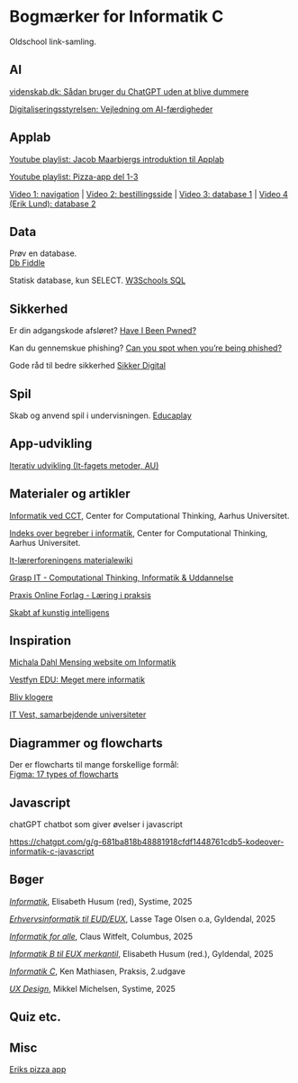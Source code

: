 # Bogmærker for Informatik C
Oldschool link-samling.

## AI 
[videnskab.dk: Sådan bruger du ChatGPT uden at blive dummere](https://videnskab.dk/teknologi/saadan-bruger-du-chatgpt-uden-at-blive-dummere)

[Digitaliseringsstyrelsen: Vejledning om AI-færdigheder](https://digst.dk/sikkerhed/digitale-tilsyn/ai-forordningen/reglerne-i-ai-forordningen/vejledning-om-ai-faerdigheder)

## Applab
[Youtube playlist: Jacob Maarbjergs introduktion til Applab](https://www.youtube.com/playlist?list=PLD5gsXPEdTcWvXyz21blLSrQz4c_3CuFA)

[Youtube playlist: Pizza-app del 1-3](https://youtube.com/playlist?list=PLDXKPfrQntrlzo5pXG-8t2MxcseVqyFjw)

[Video 1: navigation](https://www.youtube.com/watch?v=wIf8kbZ3T6c) | 
[Video 2: bestillingsside](https://www.youtube.com/watch?v=YZ984FozPgM) |
[Video 3: database 1](https://www.youtube.com/watch?v=Kxvh44IngiE) |
[Video 4 (Erik Lund): database 2](https://www.youtube.com/watch?v=CSGiIMT5j3s)

## Data

Prøv en database.  
[Db Fiddle](https://www.db-fiddle.com/)

Statisk database, kun SELECT.
[W3Schools SQL](https://www.w3schools.com/sql/trysql.asp)

## Sikkerhed
Er din adgangskode afsløret? [Have I Been Pwned?](https://haveibeenpwned.com)

Kan du gennemskue phishing? [Can you spot when you’re being phished?](https://phishingquiz.withgoogle.com)

Gode råd til bedre sikkerhed [Sikker Digital](https://www.sikkerdigital.dk/borger)

## Spil
Skab og anvend spil i undervisningen.
[Educaplay](https://www.educaplay.com/)

## App-udvikling
[Iterativ udvikling (It-­fagets metoder, AU)](https://informationsteknologi.wdfiles.com/local--files/fagets-metoder/it-fagets%20metoder%20v0.3.pdf)
## Materialer og artikler
[Informatik ved CCT](https://cloud.cct.au.dk/wiki/index.php%3Ftitle=Forl%C3%B8bsbeskrivelser-Informatik.html), Center for Computational Thinking, Aarhus Universitet.

[Indeks over begreber i informatik](https://cloud.cct.au.dk/wiki/index.php%3Ftitle=Category:Leksikon.html), Center for Computational Thinking, Aarhus Universitet.

[It-lærerforeningens materialewiki](https://informationsteknologi.wikidot.com/)

[Grasp IT - Computational Thinking, Informatik & Uddannelse](https://graspit.dk/dialog-og-inspiration/)

[Praxis Online Forlag - Læring i praksis](https://online.praxis.dk)  

[Skabt af kunstig intelligens](https://www.skabtafenkunstigintelligens.dk)

## Inspiration
[Michala Dahl Mensing website om Informatik](https://mdmensing.dk)

[Vestfyn EDU: Meget mere informatik](https://sites.google.com/vestfynedu.dk/informatikdbg/)

[Bliv klogere](https://www.bliv-klogere.dk/hhx/)

[IT Vest, samarbejdende universiteter](https://www.it-vest.dk/aktiviteter/informatik-i-alle-uddannelser/informatik-baggrundsinformation-og-ressourcer)

## Diagrammer og flowcharts

Der er flowcharts til mange forskellige formål:  
[Figma: 17 types of flowcharts](https://www.figma.com/resource-library/types-of-flow-charts/)


## Javascript
chatGPT chatbot som giver øvelser i javascript

https://chatgpt.com/g/g-681ba818b48881918cfdf1448761cdb5-kodeover-informatik-c-javascript

## Bøger
[*Informatik*](https://informatik.systime.dk), Elisabeth Husum (red), Systime, 2025

[*Erhvervsinformatik til EUD/EUX*](https://erhvervsinformatik.systime.dk), Lasse Tage Olsen o.a, Gyldendal, 2025

[*Informatik for alle*](https://informatikforalle.ibog.forlagetcolumbus.dk), Claus Witfelt, Columbus, 2025

[*Informatik B til EUX merkantil*](https://informatikbeux.systime.dk), Elisabeth Husum (red.), Gyldendal, 2025

[*Informatik C*](https://informatik-c-2.praxis.dk), Ken Mathiasen, Praksis, 2.udgave

[ *UX Design*](https://uxdesign.systime.dk), Mikkel Michelsen, Systime, 2025


## Quiz etc.

## Misc
[Eriks pizza app](https://studio.code.org/projects/applab/1kuaq_lckqjycwVUcfSYpok1Bi-Nmi_S3-NOMhYBDgk)
